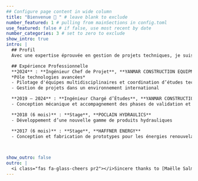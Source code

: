 ```yaml
---
## Configure page content in wide column
title: "Bienvenue 👋 " # leave blank to exclude
number_featured: 1 # pulling from mainSections in config.toml
use_featured: false # if false, use most recent by date
number_categories: 3 # set to zero to exclude
show_intro: true
intro: |
  ## Profil
  Avec une expertise éprouvée en gestion de projets techniques, je suis à la recherche d’un environnement dynamique où je pourrais contribuer avec ma polyvalence, ma flexibilité et ma capacité à piloter des équipes. Mon expérience chez **YANMAR** dans le pilotage de l’étude de la SV17e atteste de la confiance du groupe et de ma capacité à évoluer avec succès dans des contextes techniques exigeants.

  ## Expérience Professionnelle 
  **2024** : **Ingénieur Chef de Projet**, **YANMAR CONSTRUCTION EQUIPMENT EUROPE**  
  *Pôle technologies avancées*  
  - Pilotage d'équipes multidisciplinaires et coordination d’études techniques  
  - Gestion de projets dans un environnement international  

  **2019 – 2024** : **Ingénieur Chargé d’Études**, **YANMAR CONSTRUCTION EQUIPMENT EUROPE**  
  - Conception mécanique et accompagnement des phases de validation et mise en production  

  **2018 (6 mois)** : **Stage**, **POCLAIN HYDRAULICS**  
  - Développement d’une nouvelle gamme de produits hydrauliques  

  **2017 (6 mois)** : **Stage**, **HAFFNER ENERGY**  
  - Conception et fabrication de prototypes pour les énergies renouvelables


 
show_outro: false
outro: |
  <i class="fas fa-glass-cheers pr2"></i>Sincere thanks to [Maëlle Salmon](https://masalmon.eu/) for her help naming this Hugo theme!
---
```

